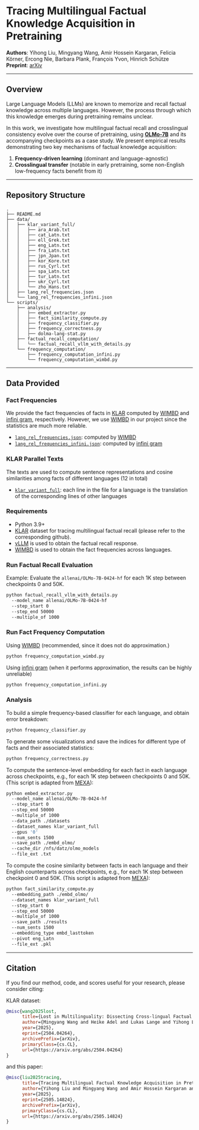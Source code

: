 # Tracing Multilingual Factual Knowledge Acquisition in Pretraining

**Authors**: Yihong Liu, Mingyang Wang, Amir Hossein Kargaran, Felicia Körner, Ercong Nie, Barbara Plank, François Yvon, Hinrich Schütze  
**Preprint**: [arXiv](https://arxiv.org/abs/2505.14824)  

---

## Overview

Large Language Models (LLMs) are known to memorize and recall factual knowledge across multiple languages. 
However, the process through which this knowledge emerges during pretraining remains unclear.

In this work, we investigate how multilingual factual recall and crosslingual consistency evolve over the course of pretraining, using **[OLMo-7B](https://huggingface.co/allenai/OLMo-7B-0424-hf)** and its accompanying checkpoints as a case study. We present empirical results demonstrating two key mechanisms of factual knowledge acquisition:

1. **Frequency-driven learning** (dominant and language-agnostic)
2. **Crosslingual transfer** (notable in early pretraining, some non-English low-frequency facts benefit from it)

---

## Repository Structure

```
.
├── README.md
├── data/
│   ├── klar_variant_full/
│   │   ├── ara_Arab.txt
│   │   ├── cat_Latn.txt
│   │   ├── ell_Grek.txt
│   │   ├── eng_Latn.txt
│   │   ├── fra_Latn.txt
│   │   ├── jpn_Jpan.txt
│   │   ├── kor_Kore.txt
│   │   ├── rus_Cyrl.txt
│   │   ├── spa_Latn.txt
│   │   ├── tur_Latn.txt
│   │   ├── ukr_Cyrl.txt
│   │   └── zho_Hans.txt
│   ├── lang_rel_frequencies.json
│   └── lang_rel_frequencies_infini.json
└── scripts/
    ├── analysis/
    │   ├── embed_extractor.py
    │   ├── fact_similarity_compute.py
    │   ├── frequency_classifier.py
    │   ├── frequency_correctness.py
    │   ├── dolma-lang-stat.py
    ├── factual_recall_computation/
    │   └── factual_recall_vllm_with_details.py
    └── frequency_computation/
        ├── frequency_computation_infini.py
        └── frequency_computation_wimbd.py
```

---

## Data Provided

### Fact Frequencies

We provide the fact frequencies of facts in [KLAR](https://arxiv.org/pdf/2504.04264) computed by [WIMBD](https://github.com/allenai/wimbd/) and [infini gram](https://infini-gram.readthedocs.io/en/latest/api.html), respectively. 
However, we use [WIMBD](https://github.com/allenai/wimbd/) in our project since the statistics are much more reliable.

- [`lang_rel_frequencies.json`](data/lang_rel_frequencies.json): computed by [WIMBD](https://github.com/allenai/wimbd/)
- [`lang_rel_frequencies_infini.json`](data/lang_rel_frequencies_infini.json): computed by [infini gram](https://infini-gram.readthedocs.io/en/latest/api.html)

### KLAR Parallel Texts

The texts are used to compute sentence representations and cosine similarities among facts of different languages (12 in total)

- [`klar_variant_full`](data/klar_variant_full): each line in the file for a language is the translation of the corresponding lines of other languages



### Requirements

- Python 3.9+
- [KLAR](https://arxiv.org/pdf/2504.04264) dataset for tracing multilingual factual recall (please refer to the corresponding github).
- [vLLM](https://docs.vllm.ai/en/latest/) is used to obtain the factual recall response.
- [WIMBD](https://github.com/allenai/wimbd/) is used to obtain the fact frequencies across languages.


### Run Factual Recall Evaluation

Example: Evaluate the `allenai/OLMo-7B-0424-hf` for each 1K step between checkpoints 0 and 50K.


```bash
python factual_recall_vllm_with_details.py
  --model_name allenai/OLMo-7B-0424-hf
  --step_start 0 
  --step_end 50000 
  --multiple_of 1000 
```

### Run Fact Frequency Computation

Using [WIMBD](https://github.com/allenai/wimbd/) (recommended, since it does not do approximation.)

```bash
python frequency_computation_wimbd.py
```


Using [infini gram](https://infini-gram.readthedocs.io/en/latest/api.html) (when it performs approximation, the results can be highly unreliable)

```bash
python frequency_computation_infini.py
```

### Analysis

To build a simple frequency-based classifier for each language, and obtain error breakdown:

```bash
python frequency_classifier.py
```


To generate some visualizations and save the indices for different type of facts and their associated statistics:

```bash
python frequency_correctness.py
```


To compute the sentence-level embedding for each fact in each language 
across checkpoints, e.g., for each 1K step between checkpoints 0 and 50K.
(This script is adapted from [MEXA](https://github.com/cisnlp/MEXA/blob/main/embed_extractor.py)):

```bash
python embed_extractor.py 
  --model_name allenai/OLMo-7B-0424-hf 
  --step_start 0 
  --step_end 50000 
  --multiple_of 1000 
  --data_path ./datasets 
  --dataset_names klar_variant_full 
  --gpus '0' 
  --num_sents 1500 
  --save_path ./embd_olmo/ 
  --cache_dir /nfs/datz/olmo_models 
  --file_ext .txt
```

To compute the cosine similarity between facts in each language and their English counterparts 
across checkpoints, e.g., for each 1K step between checkpoint 0 and 50K.
(This script is adapted from [MEXA](https://github.com/cisnlp/MEXA/blob/main/compute_mexa.py)):

```bash
python fact_similarity_compute.py 
  --embedding_path ./embd_olmo/
  --dataset_names klar_variant_full 
  --step_start 0 
  --step_end 50000 
  --multiple_of 1000 
  --save_path ./results 
  --num_sents 1500 
  --embedding_type embd_lasttoken 
  --pivot eng_Latn 
  --file_ext .pkl
```


---


## Citation

If you find our method, code, and scores useful for your research, please consider citing:  


KLAR dataset:

```bibtex
@misc{wang2025lost,
      title={Lost in Multilinguality: Dissecting Cross-lingual Factual Inconsistency in Transformer Language Models}, 
      author={Mingyang Wang and Heike Adel and Lukas Lange and Yihong Liu and Ercong Nie and Jannik Strötgen and Hinrich Schütze},
      year={2025},
      eprint={2504.04264},
      archivePrefix={arXiv},
      primaryClass={cs.CL},
      url={https://arxiv.org/abs/2504.04264}
}
```

and this paper:


```bibtex
@misc{liu2025tracing,
      title={Tracing Multilingual Factual Knowledge Acquisition in Pretraining}, 
      author={Yihong Liu and Mingyang Wang and Amir Hossein Kargaran and Felicia Körner and Ercong Nie and Barbara Plank and François Yvon and Hinrich Schütze},
      year={2025},
      eprint={2505.14824},
      archivePrefix={arXiv},
      primaryClass={cs.CL},
      url={https://arxiv.org/abs/2505.14824}
}
```

